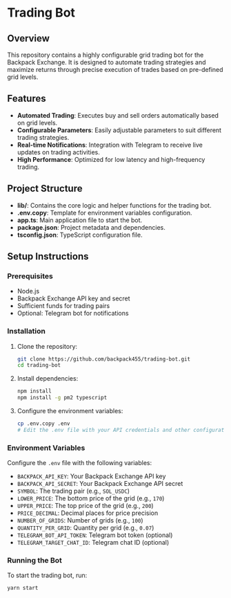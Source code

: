 # Trading Bot

## Overview

This repository contains a highly configurable grid trading bot for the Backpack Exchange. It is designed to automate trading strategies and maximize returns through precise execution of trades based on pre-defined grid levels.

## Features

- **Automated Trading**: Executes buy and sell orders automatically based on grid levels.
- **Configurable Parameters**: Easily adjustable parameters to suit different trading strategies.
- **Real-time Notifications**: Integration with Telegram to receive live updates on trading activities.
- **High Performance**: Optimized for low latency and high-frequency trading.

## Project Structure

- **lib/**: Contains the core logic and helper functions for the trading bot.
- **.env.copy**: Template for environment variables configuration.
- **app.ts**: Main application file to start the bot.
- **package.json**: Project metadata and dependencies.
- **tsconfig.json**: TypeScript configuration file.

## Setup Instructions

### Prerequisites

- Node.js
- Backpack Exchange API key and secret
- Sufficient funds for trading pairs
- Optional: Telegram bot for notifications

### Installation

1. Clone the repository:
    ```sh
    git clone https://github.com/backpack455/trading-bot.git
    cd trading-bot
    ```

2. Install dependencies:
    ```sh
    npm install
    npm install -g pm2 typescript
    ```

3. Configure the environment variables:
    ```sh
    cp .env.copy .env
    # Edit the .env file with your API credentials and other configurations
    ```

### Environment Variables

Configure the `.env` file with the following variables:
- `BACKPACK_API_KEY`: Your Backpack Exchange API key
- `BACKPACK_API_SECRET`: Your Backpack Exchange API secret
- `SYMBOL`: The trading pair (e.g., `SOL_USDC`)
- `LOWER_PRICE`: The bottom price of the grid (e.g., `170`)
- `UPPER_PRICE`: The top price of the grid (e.g., `200`)
- `PRICE_DECIMAL`: Decimal places for price precision
- `NUMBER_OF_GRIDS`: Number of grids (e.g., `100`)
- `QUANTITY_PER_GRID`: Quantity per grid (e.g., `0.07`)
- `TELEGRAM_BOT_API_TOKEN`: Telegram bot token (optional)
- `TELEGRAM_TARGET_CHAT_ID`: Telegram chat ID (optional)

### Running the Bot

To start the trading bot, run:
```sh
yarn start
